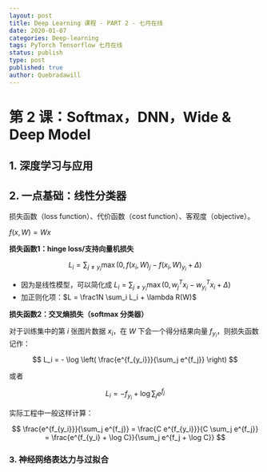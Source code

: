 ```yaml
---
layout: post
title: Deep Learning 课程 - PART 2 - 七月在线
date: 2020-01-07
categories: Deep-learning
tags: PyTorch Tensorflow 七月在线
status: publish
type: post
published: true
author: Quebradawill
---
```


# 第 2 课：Softmax，DNN，Wide & Deep Model

## 1. 深度学习与应用

## 2. 一点基础：线性分类器

损失函数（loss function）、代价函数（cost function）、客观度（objective）。

$f(x, W) = Wx$

**损失函数1：hinge loss/支持向量机损失**

$$L_i = \sum_{j \neq y_i} \max \left( 0, f(x_i, W)_j - f(x_i, W)_{y_i} + \Delta \right)$$

- 因为是线性模型，可以简化成 $L_i = \sum_{j \neq y_i} \max \left( 0, w_j^T x_i - w_{y_i}^T x_i + \Delta \right)$
- 加正则化项：$L = \frac1N \sum_i L_i + \lambda R(W)$

**损失函数2：交叉熵损失（softmax 分类器）**

对于训练集中的第 $i$ 张图片数据 $x_i$，在 $W$ 下会一个得分结果向量 $f_{y_i}$，则损失函数记作：


$$
L_i = - \log \left( \frac{e^{f_{y_i}}}{\sum_j e^{f_j}} \right)
$$


或者


$$
L_i = - f_{y_i} + \log \sum_j e^{f_j}
$$


实际工程中一般这样计算：


$$
\frac{e^{f_{y_i}}}{\sum_j e^{f_j}} = \frac{C e^{f_{y_i}}}{C \sum_j e^{f_j}} = \frac{e^{f_{y_i} + \log C}}{\sum_j e^{f_j + \log C}}
$$


### 3. 神经网络表达力与过拟合

